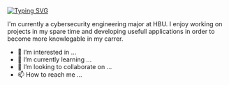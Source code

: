 [![Typing SVG](https://readme-typing-svg.herokuapp.com?color=1FF753&lines=Hello+There+%F0%9F%91%8B!++I'm+Eduardo+Corazon)](https://git.io/typing-svg)

I'm currently a cybersecurity engineering major at HBU. I enjoy working on projects in my spare time and developing usefull applications in order to become more knowlegable in my carrer.


- 👀 I’m interested in ...
- 🌱 I’m currently learning ...
- 💞️ I’m looking to collaborate on ...
- 📫 How to reach me ...


<!---
EduardoCorazon/EduardoCorazon is a ✨ special ✨ repository because its `README.md` (this file) appears on your GitHub profile.
You can click the Preview link to take a look at your changes.
--->
